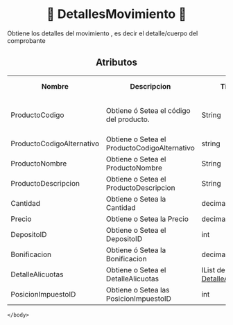 <body>

<h1 align="center">📢 DetallesMovimiento 📢</h1>

Obtiene los detalles del movimiento , es decir el detalle/cuerpo del comprobante

<h2 align="center">Atributos</h2>

<table style="width: 100%;">
    <tr>
        <th>Nombre</th>
        <th>Descripcion</th>
        <th>Tipo</th>
        <th>Obligatorio</th>
        <th>Informacion Adicional</th>
    </tr>
    <tr>
        <td>ProductoCodigo</td>
        <td>Obtiene ó Setea el código del producto.</td>
        <td>String</td>
        <td>Si</td>
        <td>Tiene un maximo de 16 caracters</td>
    </tr>
    <tr>
        <td>ProductoCodigoAlternativo</td>
        <td>Obtiene o Setea el ProductoCodigoAlternativo</td>
        <td>string</td>
        <td>Si</td>
        <td>-</td>
    </tr>
    <tr>
        <td>ProductoNombre</td>
        <td>Obtiene o Setea el ProductoNombre</td>
        <td>String</td>
        <td>Si</td>
        <td>-</td>
    </tr>
    <tr>
        <td>ProductoDescripcion</td>
        <td>Obtiene o Setea el ProductoDescripcion</td>
        <td>String</td>
        <td>Si</td>
        <td>-</td>
    </tr>
    <tr>
        <td>Cantidad</td>
        <td>Obtiene o Setea la Cantidad</td>
        <td>decimal</td>
        <td>Si</td>
        <td>-</td>
    </tr>
    <tr>
        <td>Precio</td>
        <td>Obtiene o Setea la Precio</td>
        <td>decimal</td>
        <td>Si</td>
        <td>-</td>
    </tr>
    <tr>
        <td>DepositoID</td>
        <td>Obtiene o Setea el DepositoID</td>
        <td>int</a></td>
        <td>Si</td>
        <td>-</td>
    </tr>
    <tr>
        <td>Bonificacion</td>
        <td>Obtiene ó Setea la Bonificacion</td>
        <td>decimal</td>
        <td>Si</td>
        <td>-</td>
    </tr>
    <tr>
        <td>DetalleAlicuotas</td>
        <td>Obtiene o Setea el DetalleAlicuotas</td>
        <td>IList de <a href="/Guias/Tipos de datos/DetalleAlicuotas.md">DetalleAlicuotas</a></td>
        <td>Si</td>
        <td>-</td>
    </tr>
    <tr>
        <td>PosicionImpuestoID</td>
        <td>Obtiene o Setea las PosicionImpuestoID</td>
        <td>int</td>
        <td>Si</td>
        <td>-</td>
    </tr>
</table>
    
    </body>    